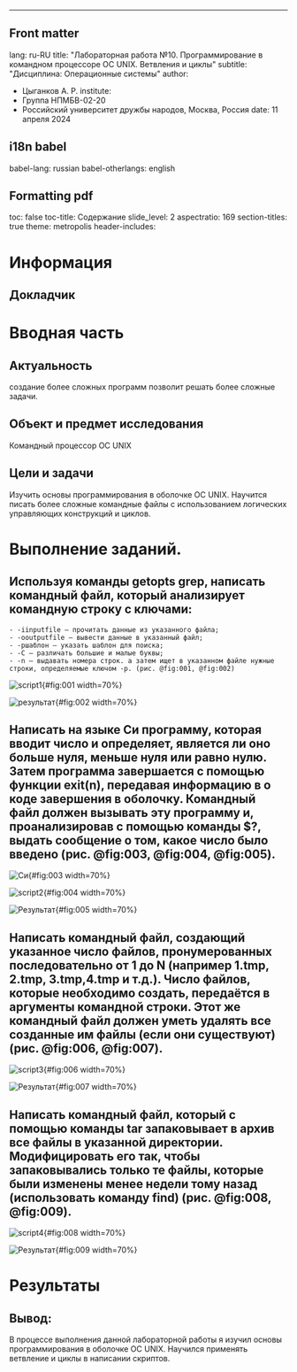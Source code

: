 ---
## Front matter
lang: ru-RU
title: "Лабораторная работа №10. Программирование в командном процессоре ОС UNIX. Ветвления и циклы"
subtitle: "Дисциплина: Операционные системы"
author:
  - Цыганков А. Р.
institute:
  - Группа НПМБВ-02-20
  - Российский университет дружбы народов, Москва, Россия
date: 11 апреля 2024

## i18n babel
babel-lang: russian
babel-otherlangs: english

## Formatting pdf
toc: false
toc-title: Содержание
slide_level: 2
aspectratio: 169
section-titles: true
theme: metropolis
header-includes:


# Информация

## Докладчик



# Вводная часть

## Актуальность

создание более сложных программ позволит решать более сложные задачи.

## Объект и предмет исследования

Командный процессор ОС UNIX

## Цели и задачи

Изучить основы программирования в оболочке ОС UNIX. Научится писать более сложные командные файлы с использованием логических управляющих конструкций и циклов.

# Выполнение заданий.

## Используя команды getopts grep, написать командный файл, который анализирует командную строку с ключами:
    - -iinputfile — прочитать данные из указанного файла;
    - -ooutputfile — вывести данные в указанный файл;
    - -pшаблон — указать шаблон для поиска;
    - -C — различать большие и малые буквы;
    - -n — выдавать номера строк. а затем ищет в указанном файле нужные строки, определяемые ключом -p. (рис. @fig:001, @fig:002)

![script1](image/1.png){#fig:001 width=70%}

![результат](image/2.png){#fig:002 width=70%}

## Написать на языке Си программу, которая вводит число и определяет, является ли оно больше нуля, меньше нуля или равно нулю. Затем программа завершается с помощью функции exit(n), передавая информацию в о коде завершения в оболочку. Командный файл должен вызывать эту программу и, проанализировав с помощью команды $?, выдать сообщение о том, какое число было введено (рис. @fig:003, @fig:004, @fig:005). 

![Си](image/9.png){#fig:003 width=70%}

![script2](image/3.png){#fig:004 width=70%}

![Результат](image/4.png){#fig:005 width=70%}

## Написать командный файл, создающий указанное число файлов, пронумерованных последовательно от 1 до N (например 1.tmp, 2.tmp, 3.tmp,4.tmp и т.д.). Число файлов, которые необходимо создать, передаётся в аргументы командной строки. Этот же командный файл должен уметь удалять все созданные им файлы (если они существуют) (рис. @fig:006, @fig:007).

![script3](image/5.png){#fig:006 width=70%}

![Результат](image/6.png){#fig:007 width=70%}

## Написать командный файл, который с помощью команды tar запаковывает в архив все файлы в указанной директории. Модифицировать его так, чтобы запаковывались только те файлы, которые были изменены менее недели тому назад (использовать команду find) (рис. @fig:008, @fig:009).

![script4](image/7.png){#fig:008 width=70%}

![Результат](image/8.png){#fig:009 width=70%}


# Результаты

## Вывод:

В процессе выполнения данной лабораторной работы я изучил основы программирования в оболочке ОС UNIX. Научился применять ветвление и циклы в написании скриптов.